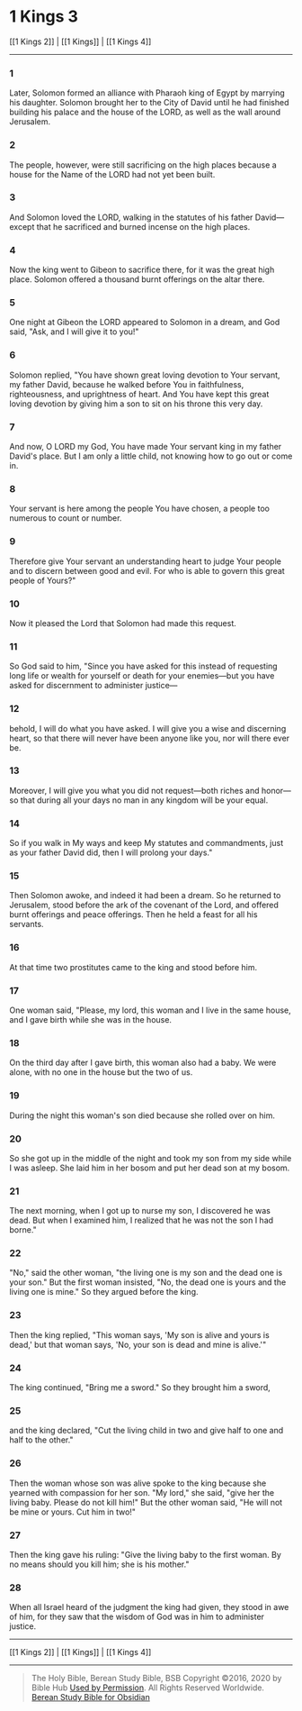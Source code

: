 # 1 Kings 3

[[1 Kings 2]] | [[1 Kings]] | [[1 Kings 4]]

---

### 1
Later, Solomon formed an alliance with Pharaoh king of Egypt by marrying his daughter. Solomon brought her to the City of David until he had finished building his palace and the house of the LORD, as well as the wall around Jerusalem.

### 2
The people, however, were still sacrificing on the high places because a house for the Name of the LORD had not yet been built.

### 3
And Solomon loved the LORD, walking in the statutes of his father David—except that he sacrificed and burned incense on the high places.

### 4
Now the king went to Gibeon to sacrifice there, for it was the great high place. Solomon offered a thousand burnt offerings on the altar there.

### 5
One night at Gibeon the LORD appeared to Solomon in a dream, and God said, "Ask, and I will give it to you!"

### 6
Solomon replied, "You have shown great loving devotion to Your servant, my father David, because he walked before You in faithfulness, righteousness, and uprightness of heart. And You have kept this great loving devotion by giving him a son to sit on his throne this very day.

### 7
And now, O LORD my God, You have made Your servant king in my father David's place. But I am only a little child, not knowing how to go out or come in.

### 8
Your servant is here among the people You have chosen, a people too numerous to count or number.

### 9
Therefore give Your servant an understanding heart to judge Your people and to discern between good and evil. For who is able to govern this great people of Yours?"

### 10
Now it pleased the Lord that Solomon had made this request.

### 11
So God said to him, "Since you have asked for this instead of requesting long life or wealth for yourself or death for your enemies—but you have asked for discernment to administer justice—

### 12
behold, I will do what you have asked. I will give you a wise and discerning heart, so that there will never have been anyone like you, nor will there ever be.

### 13
Moreover, I will give you what you did not request—both riches and honor—so that during all your days no man in any kingdom will be your equal.

### 14
So if you walk in My ways and keep My statutes and commandments, just as your father David did, then I will prolong your days."

### 15
Then Solomon awoke, and indeed it had been a dream. So he returned to Jerusalem, stood before the ark of the covenant of the Lord, and offered burnt offerings and peace offerings. Then he held a feast for all his servants.

### 16
At that time two prostitutes came to the king and stood before him.

### 17
One woman said, "Please, my lord, this woman and I live in the same house, and I gave birth while she was in the house.

### 18
On the third day after I gave birth, this woman also had a baby. We were alone, with no one in the house but the two of us.

### 19
During the night this woman's son died because she rolled over on him.

### 20
So she got up in the middle of the night and took my son from my side while I was asleep. She laid him in her bosom and put her dead son at my bosom.

### 21
The next morning, when I got up to nurse my son, I discovered he was dead. But when I examined him, I realized that he was not the son I had borne."

### 22
"No," said the other woman, "the living one is my son and the dead one is your son." But the first woman insisted, "No, the dead one is yours and the living one is mine." So they argued before the king.

### 23
Then the king replied, "This woman says, 'My son is alive and yours is dead,' but that woman says, 'No, your son is dead and mine is alive.'"

### 24
The king continued, "Bring me a sword." So they brought him a sword,

### 25
and the king declared, "Cut the living child in two and give half to one and half to the other."

### 26
Then the woman whose son was alive spoke to the king because she yearned with compassion for her son. "My lord," she said, "give her the living baby. Please do not kill him!" But the other woman said, "He will not be mine or yours. Cut him in two!"

### 27
Then the king gave his ruling: "Give the living baby to the first woman. By no means should you kill him; she is his mother."

### 28
When all Israel heard of the judgment the king had given, they stood in awe of him, for they saw that the wisdom of God was in him to administer justice.

---

[[1 Kings 2]] | [[1 Kings]] | [[1 Kings 4]]

---

> The Holy Bible, Berean Study Bible, BSB
> Copyright &copy;2016, 2020 by Bible Hub
> [Used by Permission](https://berean.bible/terms.htm). All Rights Reserved Worldwide.
> [Berean Study Bible for Obsidian](https://github.com/gapmiss/berean-study-bible-for-obsidian)</small>

